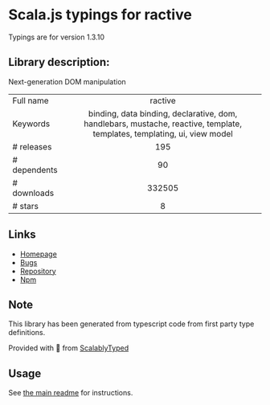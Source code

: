 
# Scala.js typings for ractive

Typings are for version 1.3.10

## Library description:
Next-generation DOM manipulation

|                    |                 |
| ------------------ | :-------------: |
| Full name          | ractive |
| Keywords           | binding, data binding, declarative, dom, handlebars, mustache, reactive, template, templates, templating, ui, view model |
| # releases         | 195 |
| # dependents       | 90 |
| # downloads        | 332505 |
| # stars            | 8 |

## Links
- [Homepage](https://ractive.js.org)
- [Bugs](https://github.com/ractivejs/ractive/issues)
- [Repository](https://github.com/ractivejs/ractive)
- [Npm](https://www.npmjs.com/package/ractive)
    


## Note
This library has been generated from typescript code from first party type definitions.

Provided with :purple_heart: from [ScalablyTyped](https://github.com/oyvindberg/ScalablyTyped)

## Usage
See [the main readme](../../readme.md) for instructions.


